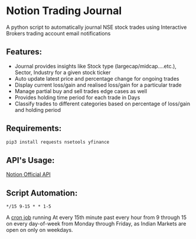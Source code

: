 # Notion Trading Journal
A python script to automatically journal NSE stock trades using Interactive Brokers trading account email notifications

## Features: 
- Journal provides insights like Stock type (largecap/midcap....etc.), Sector, Industry for a given stock ticker
- Auto update latest price and percentage change for ongoing trades
- Display current loss/gain and realised loss/gain for a particular trade
- Manage partial buy and sell trades edge cases as well
- Provides holding time period for each trade in Days
- Classify trades to different categories based on percentage of loss/gain and holding period

## Requirements:

```bash
pip3 install requests nsetools yfinance
```
## API's Usage:
[Notion Official API](https://developers.notion.com/reference/intro)

## Script Automation:
```
*/15 9-15 * * 1-5
```
A [cron job](https://crontab.guru/#*/15_9-15_*_*_1-5) running At every 15th minute past every hour from 9 through 15 on every day-of-week from Monday through Friday, as Indian Markets are open on only on weekdays.
